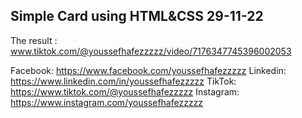 ## Simple Card using HTML&CSS 29-11-22
The result : www.tiktok.com/@youssefhafezzzzz/video/7176347745396002053

Facebook: https://www.facebook.com/youssefhafezzzzz
Linkedin: https://www.linkedin.com/in/youssefhafezzzzz
TikTok: https://www.tiktok.com/@youssefhafezzzzz
Instagram: https://www.instagram.com/youssefhafezzzzz
